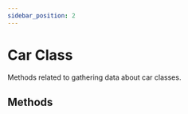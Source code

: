 ```yaml
---
sidebar_position: 2
---
```


# Car Class

Methods related to gathering data about car classes.

## Methods
